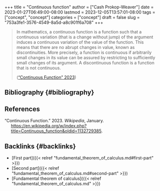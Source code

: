 +++
title = "Continuous function"
author = ["Cash Prokop-Weaver"]
date = 2023-01-27T06:49:00-08:00
lastmod = 2023-12-05T13:57:01-08:00
tags = ["concept", "concept"]
categories = ["concept"]
draft = false
slug = "753a3fe1-3576-4549-8a5d-a8c901f6a708"
+++

> In mathematics, a continuous function is a function such that a continuous variation (that is a change without jump) of the argument induces a continuous variation of the value of the function. This means that there are no abrupt changes in value, known as discontinuities. More precisely, a function is continuous if arbitrarily small changes in its value can be assured by restricting to sufficiently small changes of its argument. A discontinuous function is a function that is not continuous.
>
> (<a href="#citeproc_bib_item_1">“Continuous Function” 2023</a>)


## Bibliography {#bibliography}

## References

<style>.csl-entry{text-indent: -1.5em; margin-left: 1.5em;}</style><div class="csl-bib-body">
  <div class="csl-entry"><a id="citeproc_bib_item_1"></a>“Continuous Function.” 2023. <i>Wikipedia</i>, January. <a href="https://en.wikipedia.org/w/index.php?title=Continuous_function&oldid=1132729385">https://en.wikipedia.org/w/index.php?title=Continuous_function&#38;oldid=1132729385</a>.</div>
</div>


## Backlinks {#backlinks}

-   [First part]({{< relref "fundamental_theorem_of_calculus.md#first-part" >}})
-   [Second part]({{< relref "fundamental_theorem_of_calculus.md#second-part" >}})
-   [Fundamental theorem of calculus]({{< relref "fundamental_theorem_of_calculus.md" >}})
